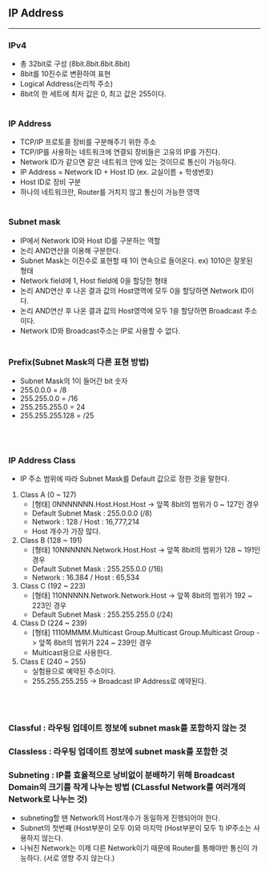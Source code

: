 ## __IP Address__
___
### __IPv4__
+ 총 32bit로 구성 (8bit.8bit.8bit.8bit)
+ 8bit를 10진수로 변환하여 표현
+ Logical Address(논리적 주소)
+ 8bit의 한 세트에 최저 값은 0, 최고 값은 255이다.
<br><br>

### __IP Address__
+ TCP/IP 프로토콜 장비를 구분해주기 위한 주소
+ TCP/IP를 사용하는 네트워크에 연결되 장비들은 고유의 IP를 가진다.
+ Network ID가 같으면 같은 네트워크 안에 있는 것이므로 통신이 가능하다.
+ IP Address = Network ID + Host ID (ex. 교실이름 + 학생번호)
+ Host ID로 장비 구분
+ 하나의 네트워크란, Router를 거치지 않고 통신이 가능한 영역
<br><br>

### __Subnet mask__
+ IP에서 Network ID와 Host ID를 구분하는 역할
+ 논리 AND연산을 이용해 구분한다.
+ Subnet Mask는 이진수로 표현할 때 1이 연속으로 들어온다. ex) 1010은 잘못된 형태
+ Network field에 1, Host field에 0을 할당한 형태
+ 논리 AND연산 후 나온 결과 값의 Host영역에 모두 0을 할당하면 Network ID이다.
+ 논리 AND연산 후 나온 결과 값의 Host영역에 모두 1을 할당하면 Broadcast 주소이다.
+ Network ID와 Broadcast주소는 IP로 사용할 수 없다.
<br><br>

### __Prefix(Subnet Mask의 다른 표현 방법)__
+ Subnet Mask의 1이 들어간 bit 숫자
+ 255.0.0.0 = /8
+ 255.255.0.0 = /16
+ 255.255.255.0 = 24
+ 255.255.255.128 = /25

<br><br>

### __IP Address Class__
+ IP 주소 범위에 따라 Subnet Mask를 Default 값으로 정한 것을 말한다.
1. Class A (0 ~ 127)
   - [형태] 0NNNNNNN.Host.Host.Host -> 앞쪽 8bit의 범위가 0 ~ 127인 경우
   - Default Subnet Mask : 255.0.0.0 (/8)
   - Network : 128  /  Host : 16,777,214
   - Host 개수가 가장 많다.
2. Class B (128 ~ 191)
   - [형태] 10NNNNNN.Network.Host.Host -> 앞쪽 8bit의 범위가 128 ~ 191인 경우
   - Default Subnet Mask : 255.255.0.0 (/16)
   - Network : 16.384  /  Host : 65,534
3. Class C (192 ~ 223)
   - [형태] 110NNNNN.Network.Network.Host -> 앞쪽 8bit의 범위가 192 ~ 223인 경우
   - Default Subnet Mask : 255.255.255.0 (/24)
4. Class D (224 ~ 239)
   - [형태] 1110MMMM.Multicast Group.Multicast Group.Multicast Group -> 앞쪽 8bit의 범위가 224 ~ 239인 경우
   - Multicast용으로 사용한다.
5. Class E (240 ~ 255)
   - 실험용으로 예약된 주소이다.
   - 255.255.255.255 -> Broadcast IP Address로 예약된다.

<br><br>

### __Classful : 라우팅 업데이트 정보에 subnet mask를 포함하지 않는 것__

### __Classless : 라우팅 업데이트 정보에 subnet mask를 포함한 것__

### __Subneting : IP를 효율적으로 낭비없이 분배하기 위해 Broadcast Domain의 크기를 작게 나누는 방법 (CLassful Network를 여러개의 Network로 나누는 것)__
+ subneting할 땐 Network의 Host개수가 동일하게 진행되어야 한다.
+ Subnet의 첫번째 (Host부분이 모두 0)와 마지막 (Host부분이 모두 1) IP주소는 사용하지 않는다.
+ 나눠진 Network는 이제 다른 Network이기 때문에 Router를 통해야만 통신이 가능하다. (서로 영향 주지 않는다.)
